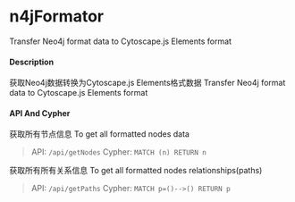 # n4jFormator
Transfer Neo4j format data to   Cytoscape.js Elements format


#### Description
 
 获取Neo4j数据转换为Cytoscape.js Elements格式数据
 Transfer Neo4j format data to   Cytoscape.js Elements format

#### API And Cypher
获取所有节点信息 
To get all formatted nodes data 

> API:    `/api/getNodes`
 Cypher:  `MATCH (n) RETURN n`

获取所有所有关系信息
To get all formatted nodes relationships(paths) 
> API:  `/api/getPaths`
 Cypher:  `MATCH p=()-->() RETURN p`
 

